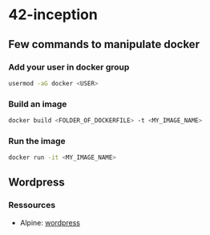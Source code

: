 # 42-inception

## Few commands to manipulate docker

### Add your user in docker group

```sh
usermod -aG docker <USER>
```

### Build an image

```sh
docker build <FOLDER_OF_DOCKERFILE> -t <MY_IMAGE_NAME>
```

### Run the image

```sh
docker run -it <MY_IMAGE_NAME>
```

## Wordpress

### Ressources

* Alpine: [wordpress](https://wiki.alpinelinux.org/wiki/WordPress#Install_lighttpd.2C_PHP.2C_and_MySql)
